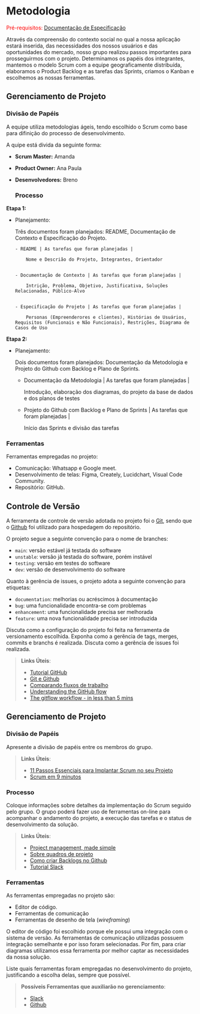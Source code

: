 
# Metodologia

<span style="color:red">Pré-requisitos: <a href="2-Especificação do Projeto.md"> Documentação de Especificação</a></span>

Através da compreensão do contexto social no qual a nossa aplicação estará inserida, das necessidades dos nossos usuários e das oportunidades do mercado, nosso grupo realizou passos importantes para prosseguirmos com o projeto. Determinamos os papéis dos integrantes, mantemos o modelo Scrum com a equipe geograficamente distribuída, elaboramos o Product Backlog e as tarefas das Sprints, criamos o Kanban e escolhemos as nossas ferramentas.

## Gerenciamento de Projeto

### Divisão de Papéis

A equipe utiliza metodologias ágeis, tendo escolhido o Scrum como base para difinição do processo de desenvolvimento.

A quipe está divida da seguinte forma:

- **Scrum Master:** Amanda
- **Product Owner:** Ana Paula
- **Desenvolvedores:** Breno 


  ### Processo

**Etapa 1:**

- Planejamento:

    Três documentos foram planejados: README, Documentação de Contexto e Especificação do Projeto.

      - README | As tarefas que foram planejadas |
  
          Nome e Descrião do Projeto, Integrantes, Orientador
  
  
      - Documentação de Contexto | As tarefas que foram planejadas |
  
          Intrição, Problema, Objetivo, Justificativa, Soluções Relacionadas, Público-Alvo
  

      - Especificação do Projeto | As tarefas que foram planejadas |
  
          Personas (Empreenderores e clientes), Histórias de Usuários, Requisitos (Funcionais e Não Funcionais), Restrições, Diagrama de Casos de Uso

**Etapa 2:**


- Planejamento:

     Dois documentos foram planejados: Documentação da Metodologia e Projeto do Github com Backlog e Plano de Sprints.
     
     - Documentação da Metodologia  | As tarefas que foram planejadas | 
     
          Introdução, elaboração dos diagramas, do projeto da base de dados e dos planos de testes
          
     
     - Projeto do Github com Backlog e Plano de Sprints | As tarefas que foram planejadas | 
     
          Início das Sprints e divisão das tarefas 

### Ferramentas

Ferramentas empregadas no projeto:

 - Comunicação: Whatsapp e Google meet.
 - Desenvolvimento de telas: Figma, Creately, Lucidchart, Visual Code Community.
 - Repositório: GitHub.


## Controle de Versão

A ferramenta de controle de versão adotada no projeto foi o
[Git](https://git-scm.com/), sendo que o [Github](https://github.com)
foi utilizado para hospedagem do repositório.

O projeto segue a seguinte convenção para o nome de branches:

- `main`: versão estável já testada do software
- `unstable`: versão já testada do software, porém instável
- `testing`: versão em testes do software
- `dev`: versão de desenvolvimento do software

Quanto à gerência de issues, o projeto adota a seguinte convenção para
etiquetas:

- `documentation`: melhorias ou acréscimos à documentação
- `bug`: uma funcionalidade encontra-se com problemas
- `enhancement`: uma funcionalidade precisa ser melhorada
- `feature`: uma nova funcionalidade precisa ser introduzida

Discuta como a configuração do projeto foi feita na ferramenta de versionamento escolhida. Exponha como a gerência de tags, merges, commits e branchs é realizada. Discuta como a gerência de issues foi realizada.

> **Links Úteis**:
> - [Tutorial GitHub](https://guides.github.com/activities/hello-world/)
> - [Git e Github](https://www.youtube.com/playlist?list=PLHz_AreHm4dm7ZULPAmadvNhH6vk9oNZA)
>  - [Comparando fluxos de trabalho](https://www.atlassian.com/br/git/tutorials/comparing-workflows)
> - [Understanding the GitHub flow](https://guides.github.com/introduction/flow/)
> - [The gitflow workflow - in less than 5 mins](https://www.youtube.com/watch?v=1SXpE08hvGs)

## Gerenciamento de Projeto

### Divisão de Papéis

Apresente a divisão de papéis entre os membros do grupo.

> **Links Úteis**:
> - [11 Passos Essenciais para Implantar Scrum no seu 
> Projeto](https://mindmaster.com.br/scrum-11-passos/)
> - [Scrum em 9 minutos](https://www.youtube.com/watch?v=XfvQWnRgxG0)

### Processo

Coloque  informações sobre detalhes da implementação do Scrum seguido pelo grupo. O grupo poderá fazer uso de ferramentas on-line para acompanhar o andamento do projeto, a execução das tarefas e o status de desenvolvimento da solução.
 
> **Links Úteis**:
> - [Project management, made simple](https://github.com/features/project-management/)
> - [Sobre quadros de projeto](https://docs.github.com/pt/github/managing-your-work-on-github/about-project-boards)
> - [Como criar Backlogs no Github](https://www.youtube.com/watch?v=RXEy6CFu9Hk)
> - [Tutorial Slack](https://slack.com/intl/en-br/)

### Ferramentas

As ferramentas empregadas no projeto são:

- Editor de código.
- Ferramentas de comunicação
- Ferramentas de desenho de tela (_wireframing_)

O editor de código foi escolhido porque ele possui uma integração com o
sistema de versão. As ferramentas de comunicação utilizadas possuem
integração semelhante e por isso foram selecionadas. Por fim, para criar
diagramas utilizamos essa ferramenta por melhor captar as
necessidades da nossa solução.

Liste quais ferramentas foram empregadas no desenvolvimento do projeto, justificando a escolha delas, sempre que possível.
 
> **Possíveis Ferramentas que auxiliarão no gerenciamento**: 
> - [Slack](https://slack.com/)
> - [Github](https://github.com/)
